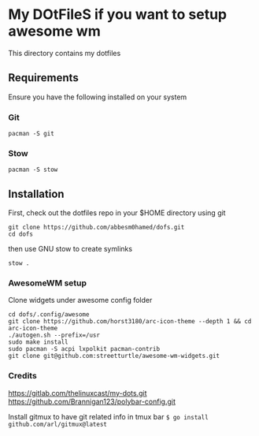 # My DOtFileS if you want to setup awesome wm

This directory contains my dotfiles

## Requirements

Ensure you have the following installed on your system

### Git

```
pacman -S git
```

### Stow

```
pacman -S stow
```

## Installation

First, check out the dotfiles repo in your $HOME directory using git

```
git clone https://github.com/abbesm0hamed/dofs.git
cd dofs
```

then use GNU stow to create symlinks

```
stow .
```

### AwesomeWM setup

Clone widgets under awesome config folder

```
cd dofs/.config/awesome
git clone https://github.com/horst3180/arc-icon-theme --depth 1 && cd arc-icon-theme 
./autogen.sh --prefix=/usr
sudo make install
sudo pacman -S acpi lxpolkit pacman-contrib
git clone git@github.com:streetturtle/awesome-wm-widgets.git
```

### Credits

<https://gitlab.com/thelinuxcast/my-dots.git>
<https://github.com/Brannigan123/polybar-config.git>

Install gitmux to have git related info in tmux bar
``` $ go install github.com/arl/gitmux@latest ```
